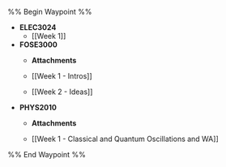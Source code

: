 %% Begin Waypoint %%
- **ELEC3024**
	- [[Week 1]]
- **FOSE3000**
	- **Attachments**

	- [[Week 1 - Intros]]
	- [[Week 2 - Ideas]]
- **PHYS2010**
	- **Attachments**

	- [[Week 1 - Classical and Quantum Oscillations and WA]]

%% End Waypoint %%
